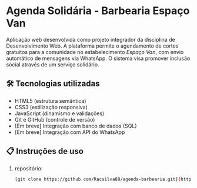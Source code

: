 # Agenda Solidária - Barbearia Espaço Van

Aplicação web desenvolvida como projeto integrador da disciplina de Desenvolvimento Web. A plataforma permite o agendamento de cortes gratuitos para a comunidade no estabelecimento *Espaço Van*, com envio automático de mensagens via WhatsApp. O sistema visa promover inclusão social através de um serviço solidário.

## 🛠 Tecnologias utilizadas
- HTML5 (estrutura semântica)
- CSS3 (estilização responsiva)
- JavaScript (dinamismo e validações)
- Git e GitHub (controle de versão)
- [Em breve] Integração com banco de dados (SQL)
- [Em breve] Integração com API do WhatsApp

## 📋 Instruções de uso
1. repositório:
   ```bash
   [git clone https://github.com/Racsilva88/agenda-barbearia.git](https://racsilva88.github.io/agenda-barbearia/)
